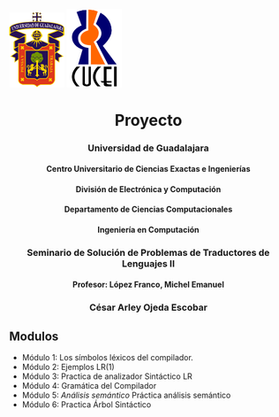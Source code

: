 <img src="assets/images/Escudo_UDG.png" width="100px" alt="logo udg">

<img style="align:left" src="assets/images/Escudo_CUCEI.png" width="100px" alt="logo cucei">

# <center>Proyecto</center>


### <center>Universidad de Guadalajara</center>

#### <center>Centro Universitario de Ciencias Exactas e Ingenierías</center>

#### <center>División de Electrónica y Computación</center>

#### <center>Departamento de Ciencias Computacionales</center>

#### <center>Ingeniería en Computación</center>

### <center>Seminario de Solución de Problemas de Traductores de Lenguajes II</center>

#### <center>Profesor: López Franco, Michel Emanuel</center>

### <center>César Arley Ojeda Escobar</center>

## Modulos
+ Módulo 1: Los símbolos léxicos del compilador.
+ Módulo 2: Ejemplos LR(1)
+ Módulo 3: Practica de analizador Sintáctico LR
+ Módulo 4: Gramática del Compilador
+ Módulo 5: *Análisis semántico* Práctica análisis semántico
+ Módulo 6: Practica Árbol Sintáctico

